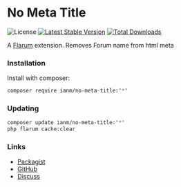 # No Meta Title

![License](https://img.shields.io/badge/license-MIT-blue.svg) [![Latest Stable Version](https://img.shields.io/packagist/v/ianm/no-meta-title.svg)](https://packagist.org/packages/ianm/no-meta-title) [![Total Downloads](https://img.shields.io/packagist/dt/ianm/no-meta-title.svg)](https://packagist.org/packages/ianm/no-meta-title)

A [Flarum](http://flarum.org) extension. Removes Forum name from html meta

### Installation

Install with composer:

```sh
composer require ianm/no-meta-title:"*"
```

### Updating

```sh
composer update ianm/no-meta-title:"*"
php flarum cache:clear
```

### Links

- [Packagist](https://packagist.org/packages/ianm/no-meta-title)
- [GitHub](https://github.com/ianm/no-meta-title)
- [Discuss](https://discuss.flarum.org/d/PUT_DISCUSS_SLUG_HERE)
